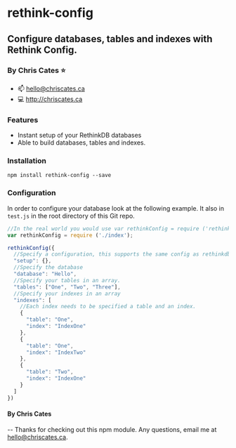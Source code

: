 # rethink-config
## Configure databases, tables and indexes with Rethink Config.
### By Chris Cates :star:
- :mailbox: hello@chriscates.ca
- :computer: http://chriscates.ca

### Features
- Instant setup of your RethinkDB databases
- Able to build databases, tables and indexes.

### Installation
`npm install rethink-config --save`

### Configuration
In order to configure your database look at the following example. It also in `test.js` in the root directory of this Git repo.

```javascript
//In the real world you would use var rethinkConfig = require ('rethink-config');
var rethinkConfig = require ('./index');

rethinkConfig({
  //Specify a configuration, this supports the same config as rethinkdbdash
  "setup": {},
  //Specify the database
  "database": "Hello",
  //Specify your tables in an array.
  "tables": ["One", "Two", "Three"],
  //Specify your indexes in an array
  "indexes": [
    //Each index needs to be specified a table and an index.
    {
      "table": "One",
      "index": "IndexOne"
    },
    {
      "table": "One",
      "index": "IndexTwo"
    },
    {
      "table": "Two",
      "index": "IndexOne"
    }
  ]
})
```

#### By Chris Cates
-- Thanks for checking out this npm module. Any questions, email me at hello@chriscates.ca.
